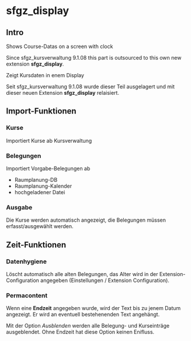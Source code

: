 # sfgz_display
## Intro
Shows Course-Datas on a screen with clock

Since sfgz_kursverwaltung 9.1.08 this part is outsourced to this own new extension **sfgz_display**.


Zeigt Kursdaten in enem Display

Seit sfgz_kursverwaltung 9.1.08 wurde dieser Teil ausgelagert und mit dieser neuen Extension **sfgz_display** relaisiert.

## Import-Funktionen
### Kurse
Importiert Kurse ab Kursverwaltung
### Belegungen
Importiert Vorgabe-Belegungen ab 
- Raumplanung-DB
- Raumplanung-Kalender
- hochgeladener Datei
### Ausgabe
Die Kurse werden automatisch angezeigt, die Belegungen müssen erfasst/ausgewählt werden.

## Zeit-Funktionen

### Datenhygiene
Löscht automatisch alle alten Belegungen, das Alter wird in der Extension-Configuration angegeben (Einstellungen / Extension Configuration).

### Permacontent
Wenn eine **Endzeit** angegeben wurde, wird der Text bis zu jenem Datum angezeigt. Er wird an eventuell bestehenenden Text angehängt. 

Mit der Option *Ausblenden* werden alle Belegung- und Kurseinträge ausgeblendet. Ohne Endzeit hat diese Option keinen Enifluss.
